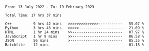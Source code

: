 <!--START_SECTION:waka-->

```text
From: 13 July 2022 - To: 19 February 2023

Total Time: 17 hrs 37 mins

C++          9 hrs 42 mins   >>>>>>>>>>>>>>-----------   55.07 %
Python       3 hrs 43 mins   >>>>>--------------------   21.09 %
HTML         1 hr 24 mins    >>-----------------------   07.97 %
JavaScript   1 hr 9 mins     >>-----------------------   06.58 %
JSON         56 mins         >------------------------   05.35 %
Batchfile    12 mins         -------------------------   01.18 %
```

<!--END_SECTION:waka-->

<!---
yvanlok/yvanlok is a ✨ special ✨ repository because its `README.md` (this file) appears on your GitHub profile.
You can click the Preview link to take a look at your changes.
--->

